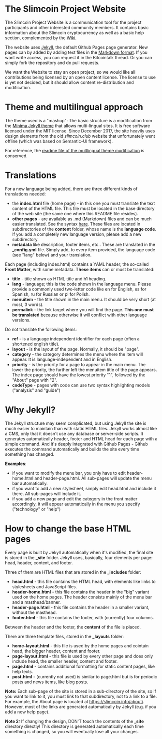# The Slimcoin Project Website

The Slimcoin Project Website is a communication tool for the project participants and other interested community members. It contains basic information about the Slimcoin cryptocurrency as well as a basic help section, complemented by the [Wiki](https://github.com/slimcoin-project/Slimcoin/wiki).

The website uses [Jekyll](https://jekyllrb.com/), the default Github Pages page generator. New pages can by added by adding text files in the [Markdown format](https://en.wikipedia.org/wiki/Markdown). If you want write access, you can request it in the Bitcointalk thread. Or you can simply fork the repository and do pull requests.

We want the Website to stay an open project, so we would like all contributions being licensed by an open content license. The license to use is yet not decided, but it should allow content re-distribution and modification.

# Theme and multilingual approach

The theme used is a "mashup": The basic structure is a modification from the [Minima Jekyll theme](https://github.com/jekyll/minima) that allows multi-lingual sites. It is free software licensed under the MIT license. Since December 2017, the site heavily uses design elements from the old *slimcoin.club* website that unfortunately went offline (which was based on Semantic-UI framework).

For reference, the [readme file of the multlingual theme modification](Readme-multilingual.md) is conserved.

# Translations

For a new language being added, there are three different kinds of translations needed:

* the **index.html** file (home page) - in this one you must translate the text content of the HTML file. This file must be located in the base directory of the web site (the same one where this README file resides).
* **other pages** - are available as .md (Markdown) files and can be much easier translated. See the syntax [here](https://github.com/adam-p/markdown-here/wiki/Markdown-Cheatsheet). These files are located in subdirectories of the **content** folder, whose name is the **language code**. If you add a completely new language version, please add a new subdirectory.
* **metadata** like description, footer items, etc.. These are translated in the **\_config.yml** file. Simply add, to every item provided, the language code (see "lang" below) and your translation.

Each page (including index.html) contains a YAML header, the so-called **Front Matter**, with some metadata. **These items** can or must be translated:

* **title** - title shown as HTML title and h1 heading.
* **lang** - language; this is the code shown in the language menu. Please provide a commonly used two-letter code like en for English, es for Spanish, ru for Russian or pl for Polish.
* **menuitem** - the title shown in the main menu. It should be very short (at most, 3 words).
* **permalink** - the link target where you will find the page. **This one must be translated** because otherwise it will conflict with other language versions.

Do not translate the following items:

* **ref** - is a language independent identifier for each page (often a shortened english title).
* **layout** - is the layout of the page. Normally, it should be "page".
* **category** - the category determines the menu where the item will appear. It is language-independent and in English.
* **priority** - is the priority for a page to appear in the main menu. The lower the priority, the further left the menuitem title of the page appears. The index page should have the lowest priority "1", followed by the "About" page with "2".
* **codeType** - pages with code can use two syntax highlighting models ("analysis" and "guide")

# Why Jekyll?

The Jekyll structure may seem complicated, but using Jekyll the site is much easier to maintain than with static HTML files. Jekyll works almost like a CMS, only that it doesn't use any database or server-side scripts. It generates automatically header, footer and HTML head for each page with a simple command. And it's deeply integrated with Github Pages - Github executes the command automatically and builds the site every time something has changed.

**Examples**: 
* if you want to modify the menu bar, you only have to edit header-home.html and header-page.html. All sub-pages will update the menu bar automatically.
* if you want to add a new stylesheet, simply edit head.html and include it there. All sub-pages will include it.
* if you add a new page and edit the category in the front matter accordingly, it will appear automatically in the menu you specify ("technology" or "help")


# How to change the base HTML pages

Every page is built by Jekyll automatically when it's modified, the final site is stored in the **_site** folder. Jekyll uses, basically, four elements per page: head, header, content, and footer.

Three of them are HTML files that are stored in the **_includes** folder:

* **head.html** - this file contains the HTML head, with elements like links to stylesheets and JavaScript files.
* **header-home.html** - this file contains the header in the "big" variant used on the home pages. The header consists mainly of the menu bar and a masthead/banner.
* **header-page.html** - this file contains the header in a smaller variant, without the masthead.
* **footer.html** - this file contains the footer, with (currently) four columns.

Between the header and the footer, the **content** of the file is placed.

There are three template files, stored in the **_layouts** folder:

* **home-layout.html** - this file is used by the home pages and cointain head, the bigger header, content and footer.
* **page-layout.html** - this file is used by every other page and does only include head, the smaller header, content and footer.
* **page.html** - contains additional formatting for static content pages, like help texts.
* **post.html** - (currently not used) is similar to page.html but is for periodic posts and news items, like blog posts.

**Note:** Each sub-page of the site is stored in a sub-directory of the site, so if you want to link to it, you must link to that subdirectory, not to a link to a file. For example, the About page is located at https://slimcoin.info/about/. However, most of the links are generated automatically by Jekyll (e.g. if you add a new help page).

**Note 2:** If changing the design, DON'T touch the contents of the **_site** directory directly! This directory is generated automatically each time something is changed, so you will eventually lose all your changes.
